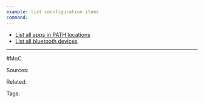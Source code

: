 ```yaml
---
example: list connfiguration items
command: 
---
```

- [List all apps in PATH locations](Powershell/List%20all%20apps%20in%20PATH%20locations.md)
- [List all bluetooth devices](Powershell/List%20all%20bluetooth%20devices.md)


---
#MoC

Sources:

Related:

Tags:
